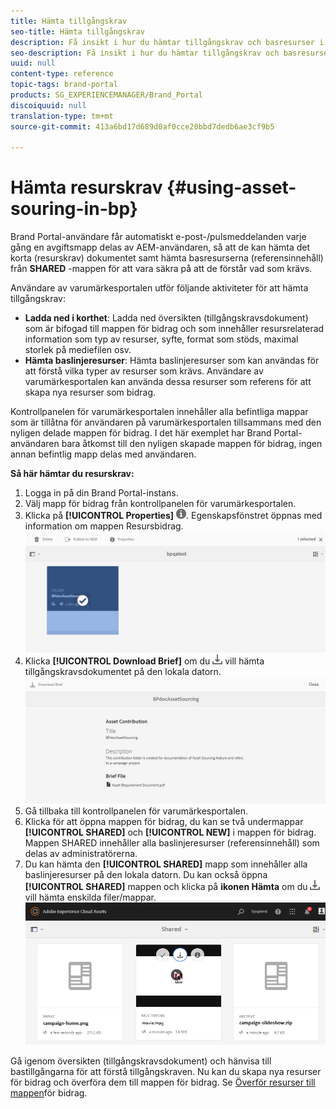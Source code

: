 ```yaml
---
title: Hämta tillgångskrav
seo-title: Hämta tillgångskrav
description: Få insikt i hur du hämtar tillgångskrav och basresurser i varumärkesportalen.
seo-description: Få insikt i hur du hämtar tillgångskrav och basresurser i varumärkesportalen.
uuid: null
content-type: reference
topic-tags: brand-portal
products: SG_EXPERIENCEMANAGER/Brand_Portal
discoiquuid: null
translation-type: tm+mt
source-git-commit: 413a6bd17d689d0af0cce20bbd7dedb6ae3cf9b5

---
```



# Hämta resurskrav {#using-asset-souring-in-bp}

Brand Portal-användare får automatiskt e-post-/pulsmeddelanden varje gång en avgiftsmapp delas av AEM-användaren, så att de kan hämta det korta (resurskrav) dokumentet samt hämta basresurserna (referensinnehåll) från **SHARED** -mappen för att vara säkra på att de förstår vad som krävs.

Användare av varumärkesportalen utför följande aktiviteter för att hämta tillgångskrav:

* **Ladda ned i korthet**: Ladda ned översikten (tillgångskravsdokument) som är bifogad till mappen för bidrag och som innehåller resursrelaterad information som typ av resurser, syfte, format som stöds, maximal storlek på mediefilen osv.
* **Hämta baslinjeresurser**: Hämta baslinjeresurser som kan användas för att förstå vilka typer av resurser som krävs. Användare av varumärkesportalen kan använda dessa resurser som referens för att skapa nya resurser som bidrag.

Kontrollpanelen för varumärkesportalen innehåller alla befintliga mappar som är tillåtna för användaren på varumärkesportalen tillsammans med den nyligen delade mappen för bidrag. I det här exemplet har Brand Portal-användaren bara åtkomst till den nyligen skapade mappen för bidrag, ingen annan befintlig mapp delas med användaren.

**Så här hämtar du resurskrav:**

1. Logga in på din Brand Portal-instans.
1. Välj mapp för bidrag från kontrollpanelen för varumärkesportalen.
1. Klicka på **[!UICONTROL Properties]** ![](assets/properties.png). Egenskapsfönstret öppnas med information om mappen Resursbidrag.
   ![](assets/download-asset-requirement1.png)
1. Klicka **[!UICONTROL Download Brief]** om du ![](assets/download.png) vill hämta tillgångskravsdokumentet på den lokala datorn.
   ![](assets/download-asset-requirement2.png)
1. Gå tillbaka till kontrollpanelen för varumärkesportalen.
1. Klicka för att öppna mappen för bidrag, du kan se två undermappar **[!UICONTROL SHARED]** och **[!UICONTROL NEW]** i mappen för bidrag. Mappen SHARED innehåller alla baslinjeresurser (referensinnehåll) som delas av administratörerna.
1. Du kan hämta den **[!UICONTROL SHARED]** mapp som innehåller alla baslinjeresurser på den lokala datorn.
Du kan också öppna **[!UICONTROL SHARED]** mappen och klicka på **ikonen Hämta** om du ![](assets/download.png) vill hämta enskilda filer/mappar.
   ![](assets/download-asset-requirement3.png)

Gå igenom översikten (tillgångskravsdokument) och hänvisa till bastillgångarna för att förstå tillgångskraven. Nu kan du skapa nya resurser för bidrag och överföra dem till mappen för bidrag. Se [Överför resurser till mappen](brand-portal-upload-assets-to-contribution-folder.md)för bidrag.

